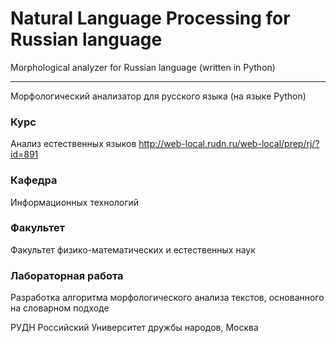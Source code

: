 # Natural Language Processing for Russian language

Morphological analyzer for Russian language (written in Python)

-----------

Морфологический анализатор для русского языка (на языке Python)

### Курс
Анализ естественных языков
http://web-local.rudn.ru/web-local/prep/rj/?id=891

### Кафедра
Информационных технологий

### Факультет
Факультет физико-математических и eстественных наук

### Лабораторная работа
Разработка алгоритма морфологического анализа текстов, основанного на словарном подходе

РУДН Российский Университет дружбы народов, Москва


